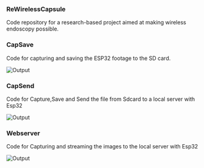 ### ReWirelessCapsule

Code repository for a research-based project aimed at making wireless endoscopy possible.

### CapSave 

Code for capturing and saving the ESP32 footage to the SD card.

![Output](https://github.com/SadhaSivamx/ReWirelessCapsule/assets/106687593/cc8a5930-56eb-4a2f-b6c3-f78aa3e37fe2)

### CapSend 

Code for Capture,Save and Send the file from Sdcard to a local server with Esp32

![Output](https://github.com/SadhaSivamx/ReWirelessCapsule/assets/106687593/fb8f5620-fb56-4816-9441-80f5eb48940b)

### Webserver

Code for Capturing and streaming the images to the local server with Esp32

![Output](https://github.com/SadhaSivamx/ReWirelessCapsule/assets/106687593/fe1c1ca1-077b-4a9f-bb18-7b1752fa5ecd)

